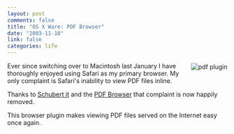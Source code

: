 ```yaml
--- 
layout: post
comments: false
title: "OS X Ware: PDF Browser"
date: "2003-11-18"
link: false
categories: life
---
```

<img src="http://www.zanshin.net/images/pdfplugin-icon.jpg" style="margin: 2px 0px 4px 12px; padding: 0px" alt="pdf plugin" align="right" />
Ever since switching over to Macintosh last January I have thoroughly enjoyed using Safari as my primary browser. My only complaint is Safari's inability to view PDF files inline.

Thanks to <a href="http://www.schubert-it.com/" title="Schubert it">Schubert it</a> and the <a href="http://www.schubert-it.com/pluginpdf/" title="PDF Browser">PDF Browser</a> that complaint is now happily removed.

This browser plugin makes viewing PDF files served on the Internet easy once again.
